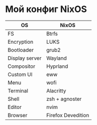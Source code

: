 # Мой конфиг NixOS

|OS |NixOS|
|----|-----|
| FS | Btrfs |
| Encryption | LUKS |
| Bootloader | grub2 | 
| Display server | Wayland |
| Compositor | Hyprland |
| Custom UI | eww |
| Menu | wofi |
| Terminal | Alacritty |
| Shell | zsh + agnoster |
| Editor | nvim |
| Browser | Firefox Devedition |
